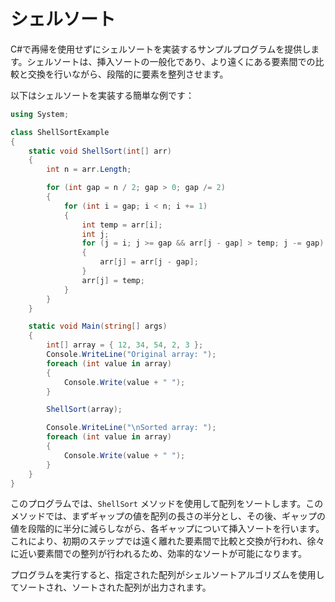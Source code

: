 # シェルソート

C#で再帰を使用せずにシェルソートを実装するサンプルプログラムを提供します。シェルソートは、挿入ソートの一般化であり、より遠くにある要素間での比較と交換を行いながら、段階的に要素を整列させます。

以下はシェルソートを実装する簡単な例です：

```csharp
using System;

class ShellSortExample
{
	static void ShellSort(int[] arr)
	{
		int n = arr.Length;

		for (int gap = n / 2; gap > 0; gap /= 2)
		{
			for (int i = gap; i < n; i += 1)
			{
				int temp = arr[i];
				int j;
				for (j = i; j >= gap && arr[j - gap] > temp; j -= gap)
				{
					arr[j] = arr[j - gap];
				}
				arr[j] = temp;
			}
		}
	}

	static void Main(string[] args)
	{
		int[] array = { 12, 34, 54, 2, 3 };
		Console.WriteLine("Original array: ");
		foreach (int value in array)
		{
			Console.Write(value + " ");
		}

		ShellSort(array);

		Console.WriteLine("\nSorted array: ");
		foreach (int value in array)
		{
			Console.Write(value + " ");
		}
	}
}
```

このプログラムでは、`ShellSort` メソッドを使用して配列をソートします。このメソッドでは、まずギャップの値を配列の長さの半分とし、その後、ギャップの値を段階的に半分に減らしながら、各ギャップについて挿入ソートを行います。これにより、初期のステップでは遠く離れた要素間で比較と交換が行われ、徐々に近い要素間での整列が行われるため、効率的なソートが可能になります。

プログラムを実行すると、指定された配列がシェルソートアルゴリズムを使用してソートされ、ソートされた配列が出力されます。
